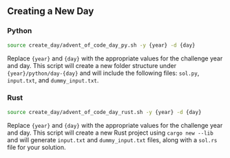 ## Creating a New Day

### Python

```bash
source create_day/advent_of_code_day_py.sh -y {year} -d {day}
```

Replace `{year}` and `{day}` with the appropriate values for the challenge year and day. This script will create a new folder structure under `{year}/python/day-{day}` and will include the following files: `sol.py`, `input.txt`, and `dummy_input.txt`.

### Rust

```bash
source create_day/advent_of_code_day_rust.sh -y {year} -d {day}
```

Replace `{year}` and `{day}` with the appropriate values for the challenge year and day. This script will create a new Rust project using `cargo new --lib` and will generate `input.txt` and `dummy_input.txt` files, along with a `sol.rs` file for your solution.
